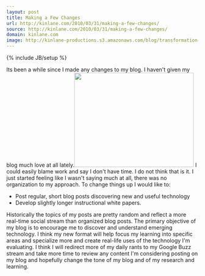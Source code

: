 ```yaml
---
layout: post
title: Making a Few Changes
url: http://kinlane.com/2010/03/31/making-a-few-changes/
source: http://kinlane.com/2010/03/31/making-a-few-changes/
domain: kinlane.com
image: http://kinlane-productions.s3.amazonaws.com/blog/transformation-and-change.png
---
```

{% include JB/setup %}

<p>
     Its been a while since I made any changes to my blog. I haven't given my blog much love at all lately.<img class="alignright" title="Transformation and Change" src="http://kinlane-productions.s3.amazonaws.com/blog/transformation-and-change.png" alt="" width="313" height="247" /> I could easily blame work and say I don't have time. I do not think that is it. I just started feeling like I wasn't saying much at all, there was no organization to my approach. To change things up I would like to:
</p>
<ul class="mainlist">
     <li>Post regular, short blog posts discovering new and useful technology
     </li>
     <li>Develop slightly longer instructional white papers.
     </li>
</ul>
<p>
     Historically the topics of my posts are pretty random and reflect a more real-time social stream than organized blog posts. The primary objective of my blog is to encourage me to discover and understand emerging technology. I think my new format will help focus my learning into specific areas and specialize more and create real-life uses of the technology I'm evaluating. I think I will redirect more of my daily rants to my Google Buzz stream and take more time to review any content I'm considering posting on my blog and hopefully change the tone of my blog and of my research and learning.
</p>